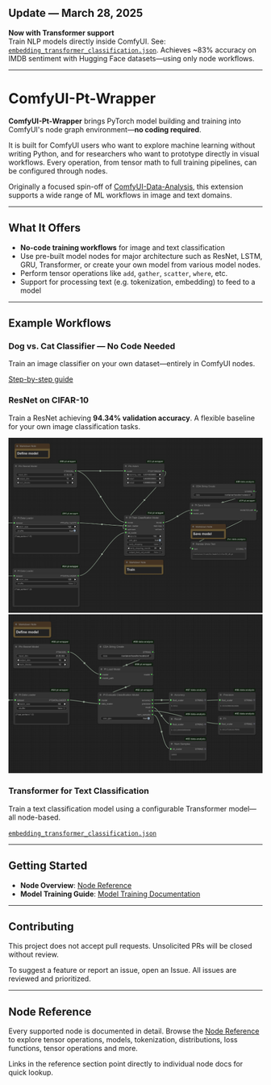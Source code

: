## Update — March 28, 2025

**Now with Transformer support**  
Train NLP models directly inside ComfyUI. See: [`embedding_transformer_classification.json`](examples/workflows/embedding_transformer_classification.json). Achieves ~83% accuracy on IMDB sentiment with Hugging Face datasets—using only node workflows.

---

# ComfyUI-Pt-Wrapper

**ComfyUI-Pt-Wrapper** brings PyTorch model building and training into ComfyUI's node graph environment—**no coding required**.

It is built for ComfyUI users who want to explore machine learning without writing Python, and for researchers who want to prototype directly in visual workflows. Every operation, from tensor math to full training pipelines, can be configured through nodes.

Originally a focused spin-off of [ComfyUI-Data-Analysis](https://github.com/HowToSD/ComfyUI-Data-Analysis), this extension supports a wide range of ML workflows in image and text domains.

---

## What It Offers

- **No-code training workflows** for image and text classification
- Use pre-built model nodes for major architecture such as ResNet, LSTM, GRU, Transformer, or create your own model from various model nodes.
- Perform tensor operations like `add`, `gather`, `scatter`, `where`, etc.
- Support for processing text (e.g. tokenization, embedding) to feed to a model

---

## Example Workflows

### Dog vs. Cat Classifier — No Code Needed
Train an image classifier on your own dataset—entirely in ComfyUI nodes.

[Step-by-step guide](docs/dog_cat_classification_model_training.md)

### ResNet on CIFAR-10
Train a ResNet achieving **94.34% validation accuracy**. A flexible baseline for your own image classification tasks.

![Training](docs/images/resnet_train.png)  
![Evaluation](docs/images/resnet_eval.png)

### Transformer for Text Classification
Train a text classification model using a configurable Transformer model—all node-based.

[`embedding_transformer_classification.json`](examples/workflows/embedding_transformer_classification.json)

---

## Getting Started

- **Node Overview**: [Node Reference](docs/reference/node_reference.md)
- **Model Training Guide**: [Model Training Documentation](docs/model_training.md)

---

## Contributing

This project does not accept pull requests. Unsolicited PRs will be closed without review.

To suggest a feature or report an issue, open an Issue. All issues are reviewed and prioritized.

---

## Node Reference

Every supported node is documented in detail. Browse the [Node Reference](docs/reference/node_reference.md) to explore tensor operations, models, tokenization, distributions, loss functions, tensor operations and more.

Links in the reference section point directly to individual node docs for quick lookup.